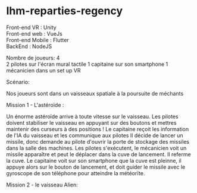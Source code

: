 # Ihm-reparties-regency

Front-end VR : Unity  
Front-end web : VueJs  
Front-end Mobile : Flutter  
BackEnd : NodeJS   



Nombre de joueurs: 4  
2 pilotes sur l'écran mural tactile 
1 capitaine sur son smartphone
1 mécanicien dans un set up VR

Scénario:  

Nos joueurs sont dans un vaisseaux spatiale à la poursuite de méchants

Mission 1 - L'astéroïde :  

Un énorme astéroïde arrive à toute vitesse sur le vaisseau.
Les pilotes doivent stabiliser le vaisseau en appuyant sur des boutons et mettres maintenir des curseurs à des positions !
Le capitaine reçoit les information de l'IA du vaisseau et les communique aux pilotes
Il décide de lancer un missile, donc demande au pilote d'ouvrir la porte de stockage des missiles dans la salle des machines.
Les pilotes s'exécutent, le mécanicien voit un missile apparaître et peut le déplacer dans la cuve de lancement. Il referme la cuve.
Le capitaine voit sur son smartphone que la cuve est pleinne, il appuye alors sur le bouton de lancement, et doit guider le missile
avec le gyroscope de son téléphone pour atteindre la météorïte.

Mission 2 - le vaisseau Alien:
